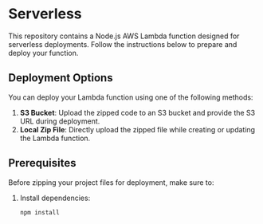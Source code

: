 # Serverless

This repository contains a Node.js AWS Lambda function designed for serverless deployments. Follow the instructions below to prepare and deploy your function.

## Deployment Options

You can deploy your Lambda function using one of the following methods:

1. **S3 Bucket**: Upload the zipped code to an S3 bucket and provide the S3 URL during deployment.
2. **Local Zip File**: Directly upload the zipped file while creating or updating the Lambda function.

## Prerequisites

Before zipping your project files for deployment, make sure to:

1. Install dependencies:
   ```bash
   npm install